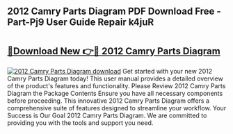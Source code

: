 ## 2012 Camry Parts Diagram PDF Download Free - Part-Pj9 User Guide Repair k4juR

# <h2><a href="http://dflgsj4.blite.top/?on=2012+Camry+Parts+Diagram">🔗Download New 👉🔴 2012 Camry Parts Diagram</a></h2>

[![2012 Camry Parts Diagram download](https://i.imgur.com/lujVjoI.png)](http://dflgsj4.blite.top/?on=2012+Camry+Parts+Diagram)
Get started with your new 2012 Camry Parts Diagram today! This user manual provides a detailed overview of the product's features and functionality. Please Review 2012 Camry Parts Diagram the Package Contents Ensure you have all necessary components before proceeding. This innovative 2012 Camry Parts Diagram offers a comprehensive suite of features designed to streamline your workflow. Your Success is Our Goal 2012 Camry Parts Diagram. We are committed to providing you with the tools and support you need.
